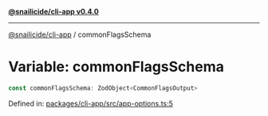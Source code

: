 [**@snailicide/cli-app v0.4.0**](../README.md)

---

[@snailicide/cli-app](../README.md) / commonFlagsSchema

# Variable: commonFlagsSchema

```ts
const commonFlagsSchema: ZodObject<CommonFlagsOutput>
```

Defined in:
[packages/cli-app/src/app-options.ts:5](https://github.com/gbtunney/snailicide-monorepo/blob/master/packages/cli-app/src/app-options.ts#L5)
